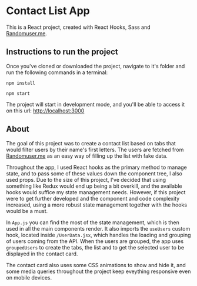 # Contact List App

This is a React project, created with React Hooks, Sass and [Randomuser.me](https://randomuser.me/).

## Instructions to run the project

Once you've cloned or downloaded the project, navigate to it's folder and run the following commands in a terminal:
```
npm install

npm start
```

The project will start in development mode, and you'll be able to access it on this url: [http://localhost:3000](http://localhost:3000)

## About

The goal of this project was to create a contact list based on tabs that would filter users by their name's first letters.
The users are fetched from [Randomuser.me](https://randomuser.me/) as an easy way of filling up the list with fake data.

Throughout the app, I used React hooks as the primary method to manage state, and to pass some of these values down the component tree, I also used props. 
Due to the size of this project, I've decided that using something like Redux would end up being a bit overkill, and the available hooks would suffice my state management needs. However, if this project were to get further developed and the component and code complexity increased, using a more robust state management together with the hooks would be a must.

In `App.js` you can find the most of the state management, which is then used in all the main components render. It also imports the `useUsers` custom hook, located inside `/UserData.jsx`, which handles the loading and grouping of users coming from the API.
When the users are grouped, the app uses `groupedUsers` to create the tabs, the list and to get the selected user to be displayed in the contact card.

The contact card also uses some CSS animations to show and hide it, and some media queries throughout the project keep eveything responsive even on mobile devices.

